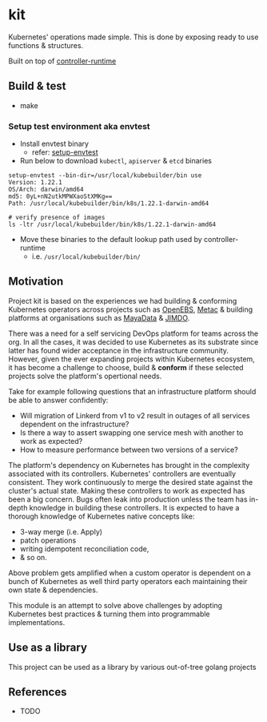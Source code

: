# kit
Kubernetes' operations made simple. This is done by exposing ready to use
functions & structures.

Built on top of [controller-runtime](https://github.com/kubernetes-sigs/controller-runtime)

## Build & test
- make

### Setup test environment aka envtest
- Install envtest binary
  - refer: [setup-envtest](https://github.com/kubernetes-sigs/controller-runtime/tree/v0.10.3/tools/setup-envtest)
- Run below to download `kubectl`, `apiserver` & `etcd` binaries

```shell
setup-envtest --bin-dir=/usr/local/kubebuilder/bin use
Version: 1.22.1
OS/Arch: darwin/amd64
md5: 0yL+nN2utkMPWXaoStXMKg==
Path: /usr/local/kubebuilder/bin/k8s/1.22.1-darwin-amd64

# verify presence of images
ls -ltr /usr/local/kubebuilder/bin/k8s/1.22.1-darwin-amd64
```

- Move these binaries to the default lookup path used by controller-runtime
  - i.e. `/usr/local/kubebuilder/bin/`

## Motivation
Project kit is based on the experiences we had building & conforming Kubernetes
operators across projects such as [OpenEBS](https://github.com/openebs),
[Metac](https://github.com/AmitKumarDas/metac) & building platforms at organisations
such as [MayaData](https://mayadata.io/) & [JIMDO](https://www.jimdo.com/).

There was a need for a self servicing DevOps platform for teams across the org.
In all the cases, it was decided to use Kubernetes as its substrate since latter
has found wider acceptance in the infrastructure community. However, given the
ever expanding projects within Kubernetes ecosystem, it has become a challenge
to choose, build & **conform** if these selected projects solve the platform's
opertional needs.

Take for example following questions that an infrastructure platform should be
able to answer confidently:

- Will migration of Linkerd from v1 to v2 result in outages of all services
  dependent on the infrastructure?
- Is there a way to assert swapping one service mesh with another to work as
  expected?
- How to measure performance between two versions of a service?

The platform's dependency on Kubernetes has brought in the complexity associated
with its controllers. Kubernetes' controllers are eventually consistent. They
work continuously to merge the desired state against the cluster's actual state.
Making these controllers to work as expected has been a big concern. Bugs often
leak into production unless the team has in-depth knowledge in building these
controllers. It is expected to have a thorough knowledge of Kubernetes native
concepts like:

- 3-way merge (i.e. Apply)
- patch operations
- writing idempotent reconciliation code,
- & so on.

Above problem gets amplified when a custom operator is dependent on a bunch of
Kubernetes as well third party operators each maintaining their own state &
dependencies.

This module is an attempt to solve above challenges by adopting Kubernetes best
practices & turning them into programmable implementations.

## Use as a library
This project can be used as a library by various out-of-tree golang projects

## References
- TODO
